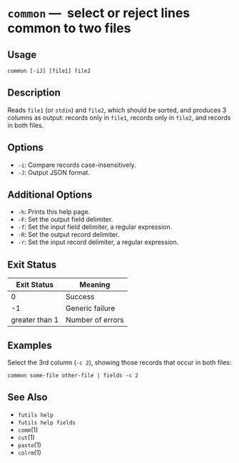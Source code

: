 # `common` —  select or reject lines common to two files

## Usage

```
common [-iJ] [file1] file2
```

## Description

Reads `file1` (or `stdin`) and `file2`, which should be sorted, and produces 3
columns as output: records only in `file1`, records only in `file2`, and records
in both files.

## Options

* `-i`: Compare records case-insensitively.
* `-J`: Output JSON format.

## Additional Options

* `-h`: Prints this help page.
* `-F`: Set the output field delimiter.
* `-f`: Set the input field delimiter, a regular expression.
* `-R`: Set the output record delimiter.
* `-r`: Set the input record delimiter, a regular expression.

## Exit Status

| Exit Status    | Meaning            |
|----------------|--------------------|
|              0 | Success            |
|             -1 | Generic failure    |
| greater than 1 | Number of errors   |

## Examples

Select the 3rd column (`-c 2`), showing those records that occur in both files:

```
common some-file other-file | fields -c 2
```

## See Also

* `futils help`
* `futils help fields`
* `comm`(1)
* `cut`(1)
* `paste`(1)
* `colrm`(1)
